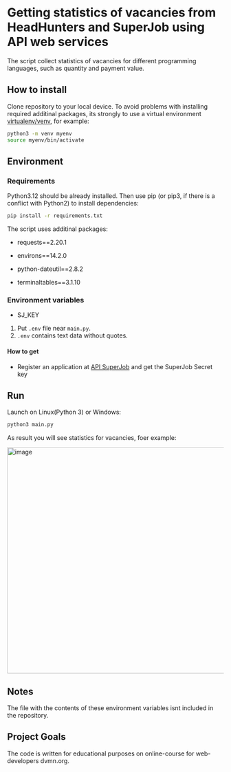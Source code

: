 # Getting statistics of vacancies from HeadHunters and SuperJob using API web services

The script collect statistics of vacancies for different programming languages, such as quantity and payment value.


## How to install

Clone repository to your local device. To avoid problems with installing required additinal packages, its strongly to use a virtual environment [virtualenv/venv](https://docs.python.org/3/library/venv.html), for example:

```bash
python3 -m venv myenv
source myenv/bin/activate
```

## Environment

### Requirements

Python3.12 should be already installed. Then use pip (or pip3, if there is a conflict with Python2) to install dependencies:

```bash
pip install -r requirements.txt
```

The script uses additinal packages:

- requests==2.20.1

- environs==14.2.0

- python-dateutil==2.8.2

- terminaltables==3.1.10

### Environment variables

- SJ_KEY

1. Put `.env` file near `main.py`.
2. `.env` contains text data without quotes.


#### How to get

* Register an application at [API SuperJob](https://api.superjob.ru/) and get the SuperJob Secret key

## Run

Launch on Linux(Python 3) or Windows:

```bash
python3 main.py
```

As result you will see statistics for vacancies, foer example:

<img width="852" height="526" alt="image" src="https://github.com/user-attachments/assets/ef424d7f-be16-40c2-8c8e-08f93a55a302" />


## Notes

The file with the contents of these environment variables isnt included in the repository.

## Project Goals

The code is written for educational purposes on online-course for web-developers dvmn.org.
